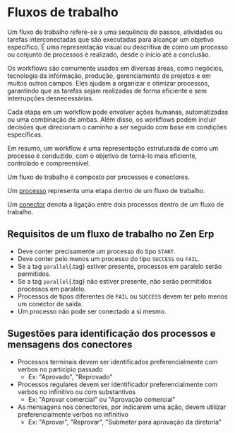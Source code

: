 # Fluxos de trabalho

Um fluxo de trabalho refere-se a uma sequência de passos, atividades ou tarefas interconectadas que são executadas para alcançar um objetivo específico. É uma representação visual ou descritiva de como um processo ou conjunto de processos é realizado, desde o início até a conclusão.

Os workflows são comumente usados em diversas áreas, como negócios, tecnologia da informação, produção, gerenciamento de projetos e em muitos outros campos. Eles ajudam a organizar e otimizar processos, garantindo que as tarefas sejam realizadas de forma eficiente e sem interrupções desnecessárias.

Cada etapa em um workflow pode envolver ações humanas, automatizadas ou uma combinação de ambas. Além disso, os workflows podem incluir decisões que direcionam o caminho a ser seguido com base em condições específicas.

Em resumo, um workflow é uma representação estruturada de como um processo é conduzido, com o objetivo de torná-lo mais eficiente, controlado e compreensível.

Um fluxo de trabalho é composto por processos e conectores.

Um [processo](workflowNode) representa uma etapa dentro de um fluxo de trabalho.

Um [conector](workflowConnector) denota a ligação entre dois processos dentro de um fluxo de trabalho.

## Requisitos de um fluxo de trabalho no Zen Erp

- Deve conter precisamente um processo do tipo `START`.
- Deve conter pelo menos um processo do tipo `SUCCESS` ou `FAIL`.
- Se a tag `parallel`{.tag} estiver presente, processos em paralelo serão permitidos.
- Se a tag `parallel`{.tag} não estiver presente, não serão permitidos processos em paralelo.
- Processos de tipos diferentes de `FAIL` ou `SUCCESS` devem ter pelo menos um conector de saída.
- Um processo não pode ser conectado a si mesmo.

## Sugestões para identificação dos processos e mensagens dos conectores

- Processos terminais devem ser identificados preferencialmente com verbos no particípio passado
    - Ex: "Aprovado", "Reprovado"
- Processos regulares devem ser identificador preferencialmente com verbos no infinitivo ou com substantivos
    - Ex: "Aprovar comercial" ou "Aprovação comercial"
- As mensagens nos conectores, por indicarem uma ação, devem utilizar preferencialmente verbos no infinitivo
    - Ex: "Aprovar", "Reprovar", "Submeter para aprovação da diretoria"
